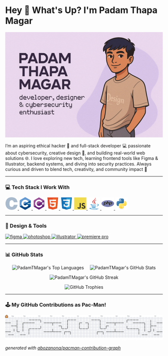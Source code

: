 
<h1>Hey 👋 What's Up? I'm Padam Thapa Magar</h1>
<p align="center">
  <img src="https://raw.githubusercontent.com/PadamTMagar/PadamTMagar/main/banner.png" alt="Padam Thapa Magar Banner" />
</p>

<p>
  I’m an aspiring ethical hacker 🔐 and full-stack developer 💻 passionate about cybersecurity, creative design 🎨, and building real-world web solutions 🌐. I love exploring new tech, learning frontend tools like Figma & Illustrator, backend systems, and diving into security practices. Always curious and driven to blend tech, creativity, and community impact 🚀
</p>

---

### 💻 Tech Stack I Work With

<p > 
  <a href="https://www.cprogramming.com/" target="_blank" rel="noreferrer"> 
    <img src="https://raw.githubusercontent.com/devicons/devicon/master/icons/c/c-original.svg" alt="c" width="40" height="40"/> 
  </a> 
  <a href="https://www.w3schools.com/cpp/" target="_blank" rel="noreferrer"> 
    <img src="https://raw.githubusercontent.com/devicons/devicon/master/icons/cplusplus/cplusplus-original.svg" alt="cplusplus" width="40" height="40"/> 
  </a> 
  <a href="https://www.w3schools.com/cs/" target="_blank" rel="noreferrer"> 
    <img src="https://raw.githubusercontent.com/devicons/devicon/master/icons/csharp/csharp-original.svg" alt="csharp" width="40" height="40"/> 
  </a> 
  <a href="https://www.w3schools.com/html/" target="_blank" rel="noreferrer"> 
    <img src="https://raw.githubusercontent.com/devicons/devicon/master/icons/html5/html5-original.svg" alt="html5" width="40" height="40"/> 
  </a> 
  <a href="https://www.w3schools.com/css/" target="_blank" rel="noreferrer"> 
    <img src="https://raw.githubusercontent.com/devicons/devicon/master/icons/css3/css3-original.svg" alt="css3" width="40" height="40"/> 
  </a> 
  <a href="https://developer.mozilla.org/en-US/docs/Web/JavaScript" target="_blank" rel="noreferrer"> 
    <img src="https://raw.githubusercontent.com/devicons/devicon/master/icons/javascript/javascript-original.svg" alt="javascript" width="40" height="40"/> 
  </a> 
  <a href="https://www.java.com" target="_blank" rel="noreferrer"> 
    <img src="https://raw.githubusercontent.com/devicons/devicon/master/icons/java/java-original.svg" alt="java" width="40" height="40"/> 
  </a> 
  <a href="https://www.php.net" target="_blank" rel="noreferrer"> 
    <img src="https://raw.githubusercontent.com/devicons/devicon/master/icons/php/php-original.svg" alt="php" width="40" height="40"/> 
  </a> 
  <a href="https://www.python.org" target="_blank" rel="noreferrer"> 
    <img src="https://raw.githubusercontent.com/devicons/devicon/master/icons/python/python-original.svg" alt="python" width="40" height="40"/> 
  </a> 
</p>

---

### 🎨 Design & Tools

<p >
  <a href="https://www.figma.com/" target="_blank" rel="noreferrer"> 
    <img src="https://www.vectorlogo.zone/logos/figma/figma-icon.svg" alt="figma" width="40" height="40"/> 
  </a>
  <a href="https://www.adobe.com/in/products/photoshop.html" target="_blank" rel="noreferrer">
    <img src="https://cdn.jsdelivr.net/gh/devicons/devicon/icons/photoshop/photoshop-plain.svg" alt="photoshop" width="40" height="40" />
  </a>
  <a href="https://www.adobe.com/in/products/illustrator.html" target="_blank" rel="noreferrer">
    <img src="https://cdn.jsdelivr.net/gh/devicons/devicon/icons/illustrator/illustrator-plain.svg" alt="illustrator" width="40" height="40" />
  </a>
  <a href="https://www.adobe.com/products/premiere.html" target="_blank" rel="noreferrer">
  <img src="https://cdn.jsdelivr.net/gh/devicons/devicon/icons/premierepro/premierepro-original.svg" alt="premiere pro" width="40" height="40" />
  </a>

</p>

---

### 📊 GitHub Stats

<div align="center">
  <img src="https://github-readme-stats.vercel.app/api/top-langs?username=PadamTMagar&show_icons=true&locale=en&layout=compact" alt="PadamTMagar's Top Languages" />
  &nbsp;&nbsp;&nbsp;
  <img src="https://github-readme-stats.vercel.app/api?username=PadamTMagar&show_icons=true&locale=en" alt="PadamTMagar's GitHub Stats" />
</div>


<p align="center">
  <img src="https://github-readme-streak-stats.herokuapp.com/?user=PadamTMagar" alt="PadamTMagar's GitHub Streak" />
</p>


<p align="center">  
  <img src="https://github-profile-trophy.vercel.app/?username=PadamTMagar&theme=dracula&row=1&no-frame=true" alt="GitHub Trophies" />
</p>

---

### 🕹️ My GitHub Contributions as Pac-Man!

<picture>
  <source media="(prefers-color-scheme: dark)" srcset="https://raw.githubusercontent.com/PadamTMagar/PadamTMagar/output/pacman-contribution-graph-dark.svg">
  <source media="(prefers-color-scheme: light)" srcset="https://raw.githubusercontent.com/PadamTMagar/PadamTMagar/output/pacman-contribution-graph.svg">
  <img alt="pacman contribution graph" src="https://raw.githubusercontent.com/PadamTMagar/PadamTMagar/output/pacman-contribution-graph.svg">
</picture>

_generated with [abozanona/pacman-contribution-graph](https://abozanona.github.io/pacman-contribution-graph/)_

